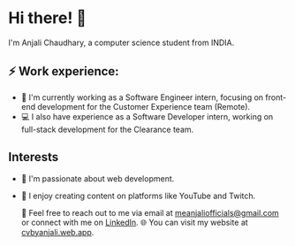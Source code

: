 # Hi there! 👋
I'm Anjali Chaudhary, a computer science student from INDIA.
## ⚡ Work experience:
- 🔭 I'm currently working as a Software Engineer intern, focusing on front-end development for the Customer Experience team (Remote).
- 💻 I also have experience as a Software Developer intern, working on full-stack development for the Clearance team.
## Interests
- 🌱 I'm passionate about web development.
- 🎥 I enjoy creating content on platforms like YouTube and Twitch.

  💬 Feel free to reach out to me via email at [meanjaliofficials@gmail.com](mailto:meanjaliofficials@gmail.com) or connect with me on [LinkedIn](https://www.linkedin.com/in/itsanjalich).
  🌐 You can visit my website at [cvbyanjali.web.app](https://cvbyanjali.web.app/).

